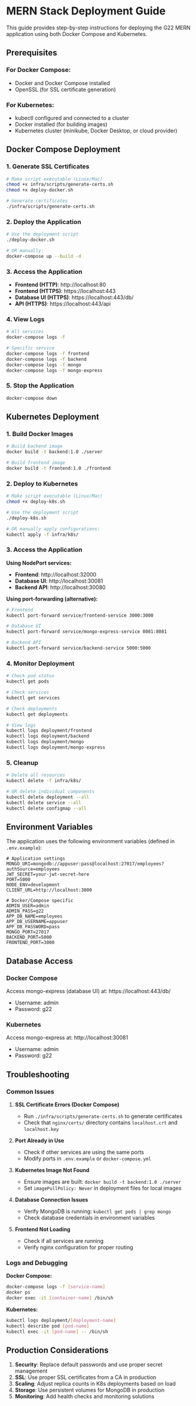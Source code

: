 # MERN Stack Deployment Guide

This guide provides step-by-step instructions for deploying the G22 MERN application using both Docker Compose and Kubernetes.

## Prerequisites

### For Docker Compose:
- Docker and Docker Compose installed
- OpenSSL (for SSL certificate generation)

### For Kubernetes:
- kubectl configured and connected to a cluster
- Docker installed (for building images)
- Kubernetes cluster (minikube, Docker Desktop, or cloud provider)

## Docker Compose Deployment

### 1. Generate SSL Certificates
```bash
# Make script executable (Linux/Mac)
chmod +x infra/scripts/generate-certs.sh
chmod +x deploy-docker.sh

# Generate certificates
./infra/scripts/generate-certs.sh
```

### 2. Deploy the Application
```bash
# Use the deployment script
./deploy-docker.sh

# OR manually:
docker-compose up --build -d
```

### 3. Access the Application
- **Frontend (HTTP)**: http://localhost:80
- **Frontend (HTTPS)**: https://localhost:443
- **Database UI (HTTPS)**: https://localhost:443/db/
- **API (HTTPS)**: https://localhost:443/api

### 4. View Logs
```bash
# All services
docker-compose logs -f

# Specific service
docker-compose logs -f frontend
docker-compose logs -f backend
docker-compose logs -f mongo
docker-compose logs -f mongo-express
```

### 5. Stop the Application
```bash
docker-compose down
```

## Kubernetes Deployment

### 1. Build Docker Images
```bash
# Build backend image
docker build -t backend:1.0 ./server

# Build frontend image  
docker build -t frontend:1.0 ./frontend
```

### 2. Deploy to Kubernetes
```bash
# Make script executable (Linux/Mac)
chmod +x deploy-k8s.sh

# Use the deployment script
./deploy-k8s.sh

# OR manually apply configurations:
kubectl apply -f infra/k8s/
```

### 3. Access the Application

**Using NodePort services:**
- **Frontend**: http://localhost:32000
- **Database UI**: http://localhost:30081  
- **Backend API**: http://localhost:30080

**Using port-forwarding (alternative):**
```bash
# Frontend
kubectl port-forward service/frontend-service 3000:3000

# Database UI
kubectl port-forward service/mongo-express-service 8081:8081

# Backend API
kubectl port-forward service/backend-service 5000:5000
```

### 4. Monitor Deployment
```bash
# Check pod status
kubectl get pods

# Check services
kubectl get services

# Check deployments
kubectl get deployments

# View logs
kubectl logs deployment/frontend
kubectl logs deployment/backend
kubectl logs deployment/mongo
kubectl logs deployment/mongo-express
```

### 5. Cleanup
```bash
# Delete all resources
kubectl delete -f infra/k8s/

# OR delete individual components
kubectl delete deployment --all
kubectl delete service --all
kubectl delete configmap --all
```

## Environment Variables

The application uses the following environment variables (defined in `.env.example`):

```env
# Application settings
MONGO_URI=mongodb://appuser:pass@localhost:27017/employees?authSource=employees
JWT_SECRET=your-jwt-secret-here
PORT=5000
NODE_ENV=development
CLIENT_URL=http://localhost:3000

# Docker/Compose specific
ADMIN_USER=admin
ADMIN_PASS=g22
APP_DB_NAME=employees
APP_DB_USERNAME=appuser
APP_DB_PASSWORD=pass
MONGO_PORT=27017
BACKEND_PORT=5000
FRONTEND_PORT=3000
```

## Database Access

### Docker Compose
Access mongo-express (database UI) at: https://localhost:443/db/
- Username: admin
- Password: g22

### Kubernetes
Access mongo-express at: http://localhost:30081
- Username: admin  
- Password: g22

## Troubleshooting

### Common Issues

1. **SSL Certificate Errors (Docker Compose)**
   - Run `./infra/scripts/generate-certs.sh` to generate certificates
   - Check that `nginx/certs/` directory contains `localhost.crt` and `localhost.key`

2. **Port Already in Use**
   - Check if other services are using the same ports
   - Modify ports in `.env.example` or `docker-compose.yml`

3. **Kubernetes Image Not Found**
   - Ensure images are built: `docker build -t backend:1.0 ./server`
   - Set `imagePullPolicy: Never` in deployment files for local images

4. **Database Connection Issues**
   - Verify MongoDB is running: `kubectl get pods | grep mongo`
   - Check database credentials in environment variables

5. **Frontend Not Loading**
   - Check if all services are running
   - Verify nginx configuration for proper routing

### Logs and Debugging

**Docker Compose:**
```bash
docker-compose logs -f [service-name]
docker ps
docker exec -it [container-name] /bin/sh
```

**Kubernetes:**
```bash
kubectl logs deployment/[deployment-name]
kubectl describe pod [pod-name]
kubectl exec -it [pod-name] -- /bin/sh
```

## Production Considerations

1. **Security**: Replace default passwords and use proper secret management
2. **SSL**: Use proper SSL certificates from a CA in production
3. **Scaling**: Adjust replica counts in K8s deployments based on load
4. **Storage**: Use persistent volumes for MongoDB in production
5. **Monitoring**: Add health checks and monitoring solutions